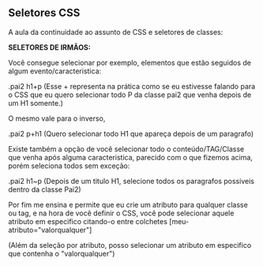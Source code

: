 ## Seletores CSS

A aula da continuidade ao assunto de CSS e seletores de classes:

**SELETORES DE IRMÃOS:**

Você consegue selecionar por exemplo, elementos que estão seguidos de algum evento/caracteristica:

.pai2 h1+p (Esse + representa na prática como se eu estivesse falando para o CSS que eu quero selecionar todo P da classe pai2 que venha depois de um H1 somente.)

O mesmo vale para o inverso,

.pai2 p+h1 (Quero selecionar todo H1 que apareça depois de um paragrafo)

Existe também a opção de você selecionar todo o conteúdo/TAG/Classe que venha após alguma caracteristica, parecido com o que fizemos acima, porém seleciona todos sem exceção:

.pai2 h1~p (Depois de um titulo H1, selecione todos os paragrafos possiveis dentro da classe Pai2)

Por fim me ensina e permite que eu crie um atributo para qualquer classe ou tag, e na hora de você definir o CSS, você pode selecionar aquele atributo em especifico citando-o entre colchetes [meu-atributo="valorqualquer"] 

(Além da seleção por atributo, posso selecionar um atributo em especifico que contenha o "valorqualquer")